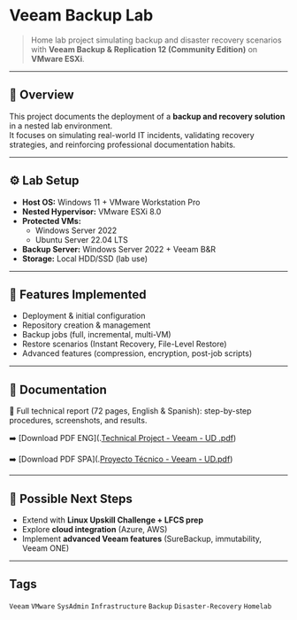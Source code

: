 # Veeam Backup Lab

> Home lab project simulating backup and disaster recovery scenarios with **Veeam Backup & Replication 12 (Community Edition)** on **VMware ESXi**.

---

## 📝 Overview
This project documents the deployment of a **backup and recovery solution** in a nested lab environment.  
It focuses on simulating real-world IT incidents, validating recovery strategies, and reinforcing professional documentation habits.

---

## ⚙️ Lab Setup
- **Host OS:** Windows 11 + VMware Workstation Pro  
- **Nested Hypervisor:** VMware ESXi 8.0  
- **Protected VMs:**
  - Windows Server 2022  
  - Ubuntu Server 22.04 LTS  
- **Backup Server:** Windows Server 2022 + Veeam B&R  
- **Storage:** Local HDD/SSD (lab use)  

---

## 🔑 Features Implemented
- Deployment & initial configuration  
- Repository creation & management  
- Backup jobs (full, incremental, multi-VM)  
- Restore scenarios (Instant Recovery, File-Level Restore)  
- Advanced features (compression, encryption, post-job scripts)  

---
    
## 📄 Documentation
📘 Full technical report (72 pages, English & Spanish): step-by-step procedures, screenshots, and results.  

➡️ [Download PDF ENG](.[Technical Project - Veeam - UD .pdf](https://github.com/user-attachments/files/22450860/Technical.Project.-.Veeam.-.UD.pdf))

➡️ [Download PDF SPA](.[Proyecto Técnico - Veeam - UD.pdf](https://github.com/user-attachments/files/22450847/Proyecto.Tecnico.-.Veeam.-.UD.pdf))

---

## 🚀 Possible Next Steps
- Extend with **Linux Upskill Challenge + LFCS prep**  
- Explore **cloud integration** (Azure, AWS)  
- Implement **advanced Veeam features** (SureBackup, immutability, Veeam ONE)  

---

##  Tags
`Veeam` `VMware` `SysAdmin` `Infrastructure` `Backup` `Disaster-Recovery` `Homelab`  

